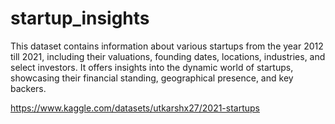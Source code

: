 # startup_insights

This dataset contains information about various startups from the year 2012 till 2021, including their valuations, founding dates, locations, industries, and select investors. It offers insights into the dynamic world of startups, showcasing their financial standing, geographical presence, and key backers.

https://www.kaggle.com/datasets/utkarshx27/2021-startups
